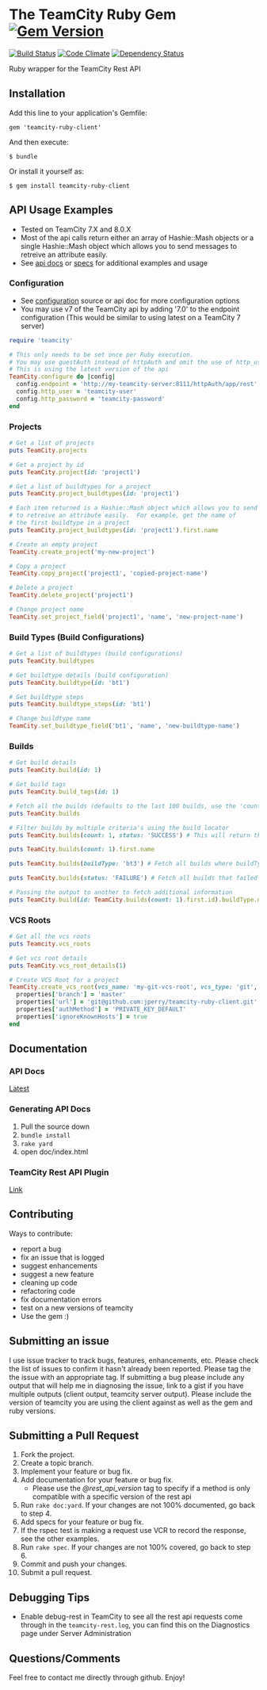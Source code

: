 # The TeamCity Ruby Gem [![Gem Version](https://badge.fury.io/rb/teamcity-ruby-client.png)](http://badge.fury.io/rb/teamcity-ruby-client)
[![Build Status](https://secure.travis-ci.org/jperry/teamcity-ruby-client.png?branch=master)](http://travis-ci.org/jperry/teamcity-ruby-client) [![Code Climate](https://codeclimate.com/github/jperry/teamcity-ruby-client.png)](https://codeclimate.com/github/jperry/teamcity-ruby-client) [![Dependency Status](https://gemnasium.com/jperry/teamcity-ruby-client.png)](https://gemnasium.com/jperry/teamcity-ruby-client)

Ruby wrapper for the TeamCity Rest API

## Installation

Add this line to your application's Gemfile:

    gem 'teamcity-ruby-client'

And then execute:

    $ bundle

Or install it yourself as:

    $ gem install teamcity-ruby-client

## API Usage Examples

* Tested on TeamCity 7.X and 8.0.X
* Most of the api calls return either an array of Hashie::Mash objects or a single Hashie::Mash object which allows you to send messages to retreive an attribute easily.
* See [api docs](http://rubydoc.info/gems/teamcity-ruby-client/TeamCity/Client) or [specs](spec/teamcity/client) for additional examples and usage

### Configuration

* See [configuration](lib/teamcity/configuration.rb) source or api doc for more configuration options
* You may use v7 of the TeamCity api by adding '7.0' to the endpoint configuration (This would be similar to using latest on a TeamCity 7 server)

```ruby
require 'teamcity'

# This only needs to be set once per Ruby execution.
# You may use guestAuth instead of httpAuth and omit the use of http_user and http_password
# This is using the latest version of the api
TeamCity.configure do |config|
  config.endpoint = 'http://my-teamcity-server:8111/httpAuth/app/rest'
  config.http_user = 'teamcity-user'
  config.http_password = 'teamcity-password'
end
```

### Projects

```ruby
# Get a list of projects
puts TeamCity.projects

# Get a project by id
puts TeamCity.project(id: 'project1')

# Get a list of buildtypes for a project
puts TeamCity.project_buildtypes(id: 'project1')

# Each item returned is a Hashie::Mash object which allows you to send messages
# to retreive an attribute easily.  For example, get the name of
# the first buildtype in a project
puts TeamCity.project_buildtypes(id: 'project1').first.name

# Create an empty project
TeamCity.create_project('my-new-project')

# Copy a project
TeamCity.copy_project('project1', 'copied-project-name')

# Delete a project
TeamCity.delete_project('project1')

# Change project name
TeamCity.set_project_field('project1', 'name', 'new-project-name')
```

### Build Types (Build Configurations)

```ruby
# Get a list of buildtypes (build configurations)
puts TeamCity.buildtypes

# Get buildtype details (build configuration)
puts TeamCity.buildtype(id: 'bt1')

# Get buildtype steps
puts TeamCity.buildtype_steps(id: 'bt1')

# Change buildtype name
TeamCity.set_buildtype_field('bt1', 'name', 'new-buildtype-name')
```

### Builds ###

```ruby
# Get build details
puts TeamCity.build(id: 1)

# Get build tags
puts TeamCity.build_tags(id: 1)

# Fetch all the builds (defaults to the last 100 builds, use the 'count' build locator to return more)
puts TeamCity.builds

# Filter builds by multiple criteria's using the build locator
puts TeamCity.builds(count: 1, status: 'SUCCESS') # This will return the most recent build that passed

puts TeamCity.builds(count: 1).first.name

puts TeamCity.builds(buildType: 'bt3') # Fetch all builds where buildType=bt4

puts TeamCity.builds(status: 'FAILURE') # Fetch all builds that failed

# Passing the output to another to fetch additional information
puts TeamCity.build(id: TeamCity.builds(count: 1).first.id).buildType.name # Fetch the name of the last build to run

```

### VCS Roots ###

```ruby
# Get all the vcs roots
puts Teamcity.vcs_roots

# Get vcs root details
puts TeamCity.vcs_root_details(1)

# Create VCS Root for a project
TeamCity.create_vcs_root(vcs_name: 'my-git-vcs-root', vcs_type: 'git', :project_id => 'project2') do |properties|
  properties['branch'] = 'master'
  properties['url'] = 'git@github.com:jperry/teamcity-ruby-client.git'
  properties['authMethod'] = 'PRIVATE_KEY_DEFAULT'
  properties['ignoreKnownHosts'] = true
end

```

## Documentation

### API Docs

[Latest](http://rubydoc.info/gems/teamcity-ruby-client/)

### Generating API Docs

1. Pull the source down
2. ```bundle install```
3. ```rake yard```
4. open doc/index.html

### TeamCity Rest API Plugin

[Link](http://confluence.jetbrains.com/display/TW/REST+API+Plugin)

## Contributing

Ways to contribute:

* report a bug
* fix an issue that is logged
* suggest enhancements
* suggest a new feature
* cleaning up code
* refactoring code
* fix documentation errors
* test on a new versions of teamcity
* Use the gem :)

## Submitting an issue

I use issue tracker to track bugs, features, enhancements, etc.  Please check the list of issues to confirm
it hasn't already been reported.  Please tag the the issue with an appropriate tag.  If submitting a bug please
include any output that will help me in diagnosing the issue, link to a gist if you have multiple outputs 
(client output, teamcity server output).  Please include the version of teamcity you are using
the client against as well as the gem and ruby versions.

## Submitting a Pull Request

1. Fork the project.
2. Create a topic branch.
3. Implement your feature or bug fix.
4. Add documentation for your feature or bug fix.
    * Please use the *@rest_api_version* tag to specify if a method is only compatible with a specific version of the rest api
5. Run ```rake doc:yard```. If your changes are not 100% documented, go back to step 4.
6. Add specs for your feature or bug fix.
7. If the rspec test is making a request use VCR to record the response, see the other examples.
7. Run ```rake spec```. If your changes are not 100% covered, go back to step 6.
8. Commit and push your changes.
9. Submit a pull request.

## Debugging Tips

* Enable debug-rest in TeamCity to see all the rest api requests come through in the `teamcity-rest.log`, you can find this on the Diagnostics page under Server Administration

## Questions/Comments

Feel free to contact me directly through github.  Enjoy!
